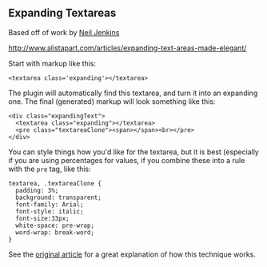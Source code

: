 ## Expanding Textareas

Based off of work by [Neil Jenkins](http://nmjenkins.com/)

http://www.alistapart.com/articles/expanding-text-areas-made-elegant/

Start with markup like this: 

    <textarea class='expanding'></textarea>

The plugin will automatically find this textarea, and turn it into an expanding one.  The final (generated) markup will look something like this:

    <div class="expandingText">
      <textarea class="expanding"></textarea>
      <pre class="textareaClone"><span></span><br></pre>
    </div>
    

You can style things how you'd like for the textarea, but it is best (especially if you are using percentages for values, if you combine these into a rule with the `pre` tag, like this:

    textarea, .textareaClone {
      padding: 3%;
      background: transparent;
      font-family: Arial;
      font-style: italic;
      font-size:33px;
      white-space: pre-wrap;
      word-wrap: break-word;
    }
    
See the [original article](http://www.alistapart.com/articles/expanding-text-areas-made-elegant/) for a great explanation of how this technique works.